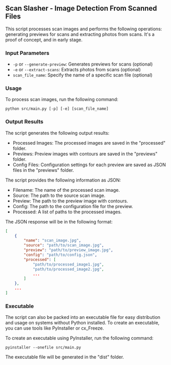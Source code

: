 ## Scan Slasher - Image Detection From Scanned Files

This script processes scan images and performs the following operations: generating previews for scans and extracting photos from scans.
It's a proof of concept, and in early stage.

### Input Parameters

- `-p` or `--generate-preview`: Generates previews for scans (optional)
- `-e` or `--extract-scans`: Extracts photos from scans (optional)
- `scan_file_name`: Specify the name of a specific scan file (optional)

### Usage

To process scan images, run the following command:

```
python src/main.py [-p] [-e] [scan_file_name]
```

### Output Results

The script generates the following output results:

- Processed Images: The processed images are saved in the "processed" folder.
- Previews: Preview images with contours are saved in the "previews" folder.
- Config Files: Configuration settings for each preview are saved as JSON files in the "previews" folder.

The script provides the following information as JSON:

- Filename: The name of the processed scan image.
- Source: The path to the source scan image.
- Preview: The path to the preview image with contours.
- Config: The path to the configuration file for the preview.
- Processed: A list of paths to the processed images.

The JSON response will be in the following format:

```json
[
    {
        "name": "scan_image.jpg",
        "source": "path/to/scan_image.jpg",
        "preview": "path/to/preview_image.jpg",
        "config": "path/to/config.json",
        "processed": [
            "path/to/processed_image1.jpg",
            "path/to/processed_image2.jpg",
            ...
        ]
    },
    ...
]
```

### Executable

The script can also be packed into an executable file for easy distribution and usage on systems without Python installed. To create an executable, you can use tools like PyInstaller or cx_Freeze.

To create an executable using PyInstaller, run the following command:

```
pyinstaller --onefile src/main.py
```

The executable file will be generated in the "dist" folder.
